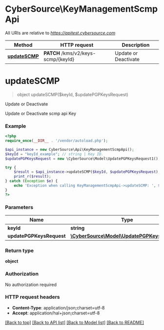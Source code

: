# CyberSource\KeyManagementScmpApi

All URIs are relative to *https://apitest.cybersource.com*

Method | HTTP request | Description
------------- | ------------- | -------------
[**updateSCMP**](KeyManagementScmpApi.md#updateSCMP) | **PATCH** /kms/v2/keys-scmp/{keyId} | Update or Deactivate


# **updateSCMP**
> object updateSCMP($keyId, $updatePGPKeysRequest)

Update or Deactivate

Update or Deactivate scmp api Key

### Example
```php
<?php
require_once(__DIR__ . '/vendor/autoload.php');

$api_instance = new CyberSource\Api\KeyManagementScmpApi();
$keyId = "keyId_example"; // string | Key ID.
$updatePGPKeysRequest = new \CyberSource\Model\UpdatePGPKeysRequest1(); // \CyberSource\Model\UpdatePGPKeysRequest1 | 

try {
    $result = $api_instance->updateSCMP($keyId, $updatePGPKeysRequest);
    print_r($result);
} catch (Exception $e) {
    echo 'Exception when calling KeyManagementScmpApi->updateSCMP: ', $e->getMessage(), PHP_EOL;
}
?>
```

### Parameters

Name | Type | Description  | Notes
------------- | ------------- | ------------- | -------------
 **keyId** | **string**| Key ID. |
 **updatePGPKeysRequest** | [**\CyberSource\Model\UpdatePGPKeysRequest1**](../Model/UpdatePGPKeysRequest1.md)|  |

### Return type

**object**

### Authorization

No authorization required

### HTTP request headers

 - **Content-Type**: application/json;charset=utf-8
 - **Accept**: application/hal+json;charset=utf-8

[[Back to top]](#) [[Back to API list]](../../README.md#documentation-for-api-endpoints) [[Back to Model list]](../../README.md#documentation-for-models) [[Back to README]](../../README.md)

